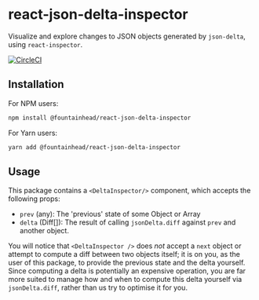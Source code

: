 # react-json-delta-inspector

Visualize and explore changes to JSON objects generated by `json-delta`, using
`react-inspector`.

[![CircleCI](https://circleci.com/gh/FountainheadTechnologies/react-json-delta-inspector/tree/master.svg?style=svg)](https://circleci.com/gh/FountainheadTechnologies/react-json-delta-inspector/tree/master)

## Installation

For NPM users:

```bash
npm install @fountainhead/react-json-delta-inspector
```

For Yarn users:

```bash
yarn add @fountainhead/react-json-delta-inspector
```

## Usage

This package contains a `<DeltaInspector/>` component, which accepts the
following props:

- `prev` (any): The 'previous' state of some Object or Array
- `delta` (Diff[]): The result of calling `jsonDelta.diff` against `prev` and
  another object.

You will notice that `<DeltaInspector />` does *not* accept a `next` object or
attempt to compute a diff between two objects itself; it is on you, as the user
of this package, to provide the previous state and the delta yourself. Since
computing a delta is potentially an expensive operation, you are far more suited
to manage how and when to compute this delta yourself via `jsonDelta.diff`,
rather than us try to optimise it for you.
